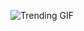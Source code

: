 
<!-- GIF_SECTION -->
![Trending GIF](https://media2.giphy.com/media/v1.Y2lkPThiYjIxNzcycmd5dW4wN2g5eWhnanM5dmViNzl3aWpiandxcG53Y2oxanZuYXBkOSZlcD12MV9naWZzX3NlYXJjaCZjdD1n/coxQHKASG60HrHtvkt/giphy.gif)
<!-- END_GIF_SECTION -->
